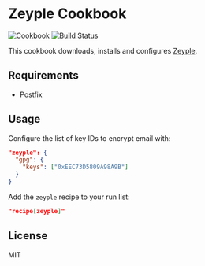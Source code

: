 Zeyple Cookbook
===============
[![Cookbook](https://img.shields.io/cookbook/v/zeyple.svg)](https://supermarket.getchef.com/cookbooks/zeyple)
[![Build Status](https://travis-ci.org/infertux/chef-zeyple.svg?branch=master)](https://travis-ci.org/infertux/chef-zeyple)

This cookbook downloads, installs and configures [Zeyple](https://github.com/infertux/zeyple).

Requirements
------------

- Postfix

Usage
-----

Configure the list of key IDs to encrypt email with:

```json
"zeyple": {
  "gpg": {
    "keys": ["0xEEC73D5809A98A9B"]
  }
}
```

Add the `zeyple` recipe to your run list:

```json
"recipe[zeyple]"
```

License
-------
MIT

